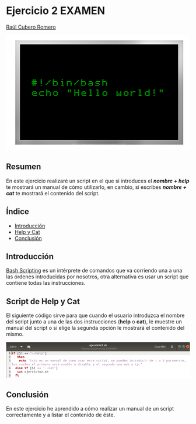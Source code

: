 # **Ejercicio 2 EXAMEN**

[Raúl Cubero Romero](https://github.com/raulcr2001)

![logo](bash.png "Logo Bash")

## **Resumen**

En este ejercicio realizaré un script en el que si introduces el ***nombre + help*** te mostrará un manual de cómo utilizarlo, en cambio, si escribes ***nombre + cat*** te mostrará el contenido del script.

## **Índice**

- [Introducción](#introducción)
- [Help y Cat](#script-de-help-y-cat)
- [Conclusión](#conclusión)

## **Introducción**

[Bash Scripting](https://es.wikipedia.org/wiki/Bash) es un intérprete de comandos que va corriendo una a una las órdenes introducidas por nosotros, otra alternativa es usar un script que contiene todas las instrucciones.

## **Script de Help y Cat**

El siguiente código sirve para que cuando el usuario introduzca el nombre del script junto a una de las dos instrucciones (**help** o **cat**), le muestre un manual del script o si elige la segunda opción le mostrará el contenido del mismo.

![Código](cap1.png "Help y Cat")

## **Conclusión**

En este ejercicio he aprendido a cómo realizar un manual de un script correctamente y a listar el contenido de éste.